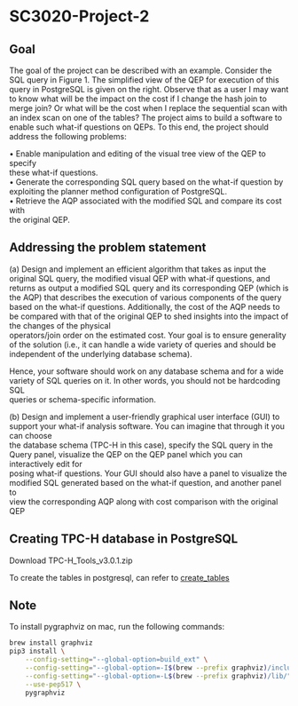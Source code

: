 # SC3020-Project-2

## Goal

The goal of the project can be described with an example. Consider the SQL query in
Figure 1. The simplified view of the QEP for execution of this query in PostgreSQL is given on the right. Observe that as a user I may want to know what will be the impact on the cost if I change the hash join to merge join? Or what will be the cost when I replace the sequential scan with an index scan on one of the tables? The project aims to build a software to enable such what-if questions on QEPs. To this end, the project should address the following problems:

• Enable manipulation and editing of the visual tree view of the QEP to specify  
these what-if questions.  
• Generate the corresponding SQL query based on the what-if question by
exploiting the planner method configuration of PostgreSQL.  
• Retrieve the AQP associated with the modified SQL and compare its cost with  
the original QEP.

## Addressing the problem statement

(a) Design and implement an efficient algorithm that takes as input the original SQL
query, the modified visual QEP with what-if questions, and returns as output a
modified SQL query and its corresponding QEP (which is the AQP) that describes
the execution of various components of the query based on the what-if
questions. Additionally, the cost of the AQP needs to be compared with that of
the original QEP to shed insights into the impact of the changes of the physical  
operators/join order on the estimated cost. Your goal is to ensure generality of the solution (i.e., it can handle a wide variety of queries and should be independent of the underlying database schema).

Hence, your software should work on any database schema and for a wide  
variety of SQL queries on it. In other words, you should not be hardcoding SQL  
queries or schema-specific information.

(b) Design and implement a user-friendly graphical user interface (GUI) to support
your what-if analysis software. You can imagine that through it you can choose  
the database schema (TPC-H in this case), specify the SQL query in the Query
panel, visualize the QEP on the QEP panel which you can interactively edit for  
posing what-if questions. Your GUI should also have a panel to visualize the modified SQL generated based on the what-if question, and another panel to  
view the corresponding AQP along with cost comparison with the original QEP

## Creating TPC-H database in PostgreSQL

Download TPC-H_Tools_v3.0.1.zip

To create the tables in postgresql, can refer to [create_tables](create_tables.md)

## Note

To install pygraphviz on mac, run the following commands:

```bash
brew install graphviz
pip3 install \
    --config-setting="--global-option=build_ext" \
    --config-setting="--global-option=-I$(brew --prefix graphviz)/include/" \
    --config-setting="--global-option=-L$(brew --prefix graphviz)/lib/" \
    --use-pep517 \
    pygraphviz
```
